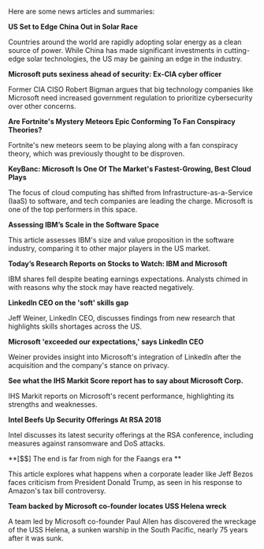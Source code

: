 Here are some news articles and summaries:

**US Set to Edge China Out in Solar Race**

Countries around the world are rapidly adopting solar energy as a clean source of power. While China has made significant investments in cutting-edge solar technologies, the US may be gaining an edge in the industry.

**Microsoft puts sexiness ahead of security: Ex-CIA cyber officer**

Former CIA CISO Robert Bigman argues that big technology companies like Microsoft need increased government regulation to prioritize cybersecurity over other concerns.

**Are Fortnite's Mystery Meteors Epic Conforming To Fan Conspiracy Theories?**

Fortnite's new meteors seem to be playing along with a fan conspiracy theory, which was previously thought to be disproven.

**KeyBanc: Microsoft Is One Of The Market's Fastest-Growing, Best Cloud Plays**

The focus of cloud computing has shifted from Infrastructure-as-a-Service (IaaS) to software, and tech companies are leading the charge. Microsoft is one of the top performers in this space.

**Assessing IBM’s Scale in the Software Space**

This article assesses IBM's size and value proposition in the software industry, comparing it to other major players in the US market.

**Today’s Research Reports on Stocks to Watch: IBM and Microsoft**

IBM shares fell despite beating earnings expectations. Analysts chimed in with reasons why the stock may have reacted negatively.

**LinkedIn CEO on the 'soft' skills gap**

Jeff Weiner, LinkedIn CEO, discusses findings from new research that highlights skills shortages across the US.

**Microsoft 'exceeded our expectations,' says LinkedIn CEO**

Weiner provides insight into Microsoft's integration of LinkedIn after the acquisition and the company's stance on privacy.

**See what the IHS Markit Score report has to say about Microsoft Corp.**

IHS Markit reports on Microsoft's recent performance, highlighting its strengths and weaknesses.

**Intel Beefs Up Security Offerings At RSA 2018**

Intel discusses its latest security offerings at the RSA conference, including measures against ransomware and DoS attacks.

**[$$] The end is far from nigh for the Faangs era **

This article explores what happens when a corporate leader like Jeff Bezos faces criticism from President Donald Trump, as seen in his response to Amazon's tax bill controversy.

**Team backed by Microsoft co-founder locates USS Helena wreck**

A team led by Microsoft co-founder Paul Allen has discovered the wreckage of the USS Helena, a sunken warship in the South Pacific, nearly 75 years after it was sunk.
